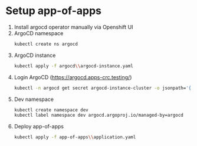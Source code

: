 # Setup app-of-apps

1. Install argocd operator manually via Openshift UI
2. ArgoCD namespace 
    ```bash
    kubectl create ns argocd
    ```
3. ArgoCD instance 
    ```bash
    kubectl apply -f argocd\\argocd-instance.yaml
    ```
4. Login ArgoCD (https://argocd.apps-crc.testing/)
    ```bash
    kubectl -n argocd get secret argocd-instance-cluster -o jsonpath='{.data.admin\.password}' | base64 -d
    ```
5. Dev namespace
    ```bash
    kubectl create namespace dev
    kubectl label namespace dev argocd.argoproj.io/managed-by=argocd
    ```
6. Deploy app-of-apps
    ```bash
    kubectl apply -f app-of-apps\\application.yaml
    ```

